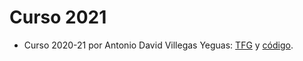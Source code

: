 # Curso 2021

- Curso 2020-21 por Antonio David Villegas Yeguas: [TFG](https://github.com/advy99/TFG) y [código](https://github.com/advy99/algoritmos_poblacion_expresiones).
